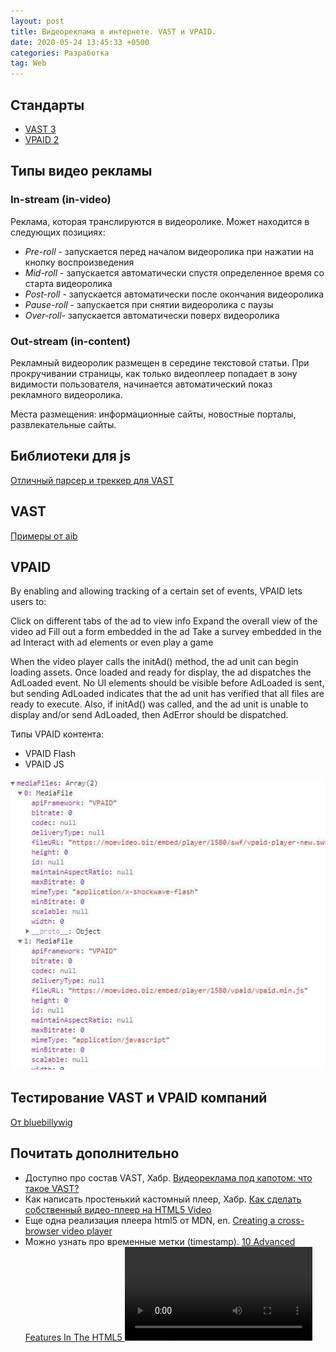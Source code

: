 ```yaml
---
layout: post
title: Видеореклама в интернете. VAST и VPAID.
date: 2020-05-24 13:45:33 +0500
categories: Разработка
tag: Web
---
```

## Стандарты
- [VAST 3](https://www.iab.com/guidelines/digital-video-ad-serving-template-vast-3-0/)
- [VPAID 2](https://www.iab.com/guidelines/digital-video-player-ad-interface-definition-vpaid-2-0/)

## Типы видео рекламы

### In-stream (in-video)
Реклама, которая транслируются в видеоролике. 
Может находится в следующих позициях:
- *Pre-roll* - запускается перед началом видеоролика при нажатии на кнопку воспроизведения
- *Mid-roll* - запускается автоматически спустя определенное время со старта видеоролика
- *Post-roll* - запускается автоматически после окончания видеоролика
- *Pause-roll* - запускается при снятии видеоролика с паузы
- *Over-roll*- запускается автоматически поверх видеоролика

### Out-stream (in-content)
Рекламный видеоролик размещен в середине текстовой статьи. При прокручивании страницы, как только видеоплеер попадает в зону видимости пользователя, начинается автоматический показ рекламного видеоролика.

Места размещения: информационные сайты, новостные порталы, развлекательные сайты.
## Библиотеки для js

[Отличный парсер и треккер для VAST](https://github.com/dailymotion/vast-client-js)

## VAST

[Примеры от aib](https://github.com/InteractiveAdvertisingBureau/VAST_Samples/tree/master/VAST%203.0%20Samples)

## VPAID
By enabling and allowing tracking of a certain set of events, VPAID lets users to:

Click on different tabs of the ad to view info
Expand the overall view of the video ad
Fill out a form embedded in the ad
Take a survey embedded in the ad
Interact with ad elements or even play a game


When the video player calls the initAd() method, the ad unit can begin loading assets.
Once loaded and ready for display, the ad dispatches the AdLoaded event. No UI elements
should be visible before AdLoaded is sent, but sending AdLoaded indicates that the ad
unit has verified that all files are ready to execute. Also, if initAd() was called, and the ad
unit is unable to display and/or send AdLoaded, then AdError should be dispatched.


Типы VPAID контента: 

- VPAID Flash 
- VPAID JS

![Пример контента VPAID](/assets/images/vastAndVpaid/vpaid-types.jpg)
## Тестирование VAST и VPAID компаний
[От bluebillywig](https://support.bluebillywig.com/vast-inspector)

## Почитать дополнительно

- Доступно про состав VAST, Хабр. [Видеореклама под капотом: что такое VAST?](https://habr.com/ru/post/499164/)
- Как написать простенький кастомный плеер, Хабр. [Как сделать собственный видео-плеер на HTML5 Video](https://habr.com/ru/company/microsoft/blog/127295/)
- Еще одна реализация плеера html5 от MDN, en. [Creating a cross-browser video player](https://developer.mozilla.org/en-US/docs/Web/Guide/Audio_and_video_delivery/cross_browser_video_player)
- Можно узнать про временные метки (timestamp). [10 Advanced Features In The HTML5 <video> Player](https://blog.addpipe.com/10-advanced-features-in-html5-video-player/amp/)
